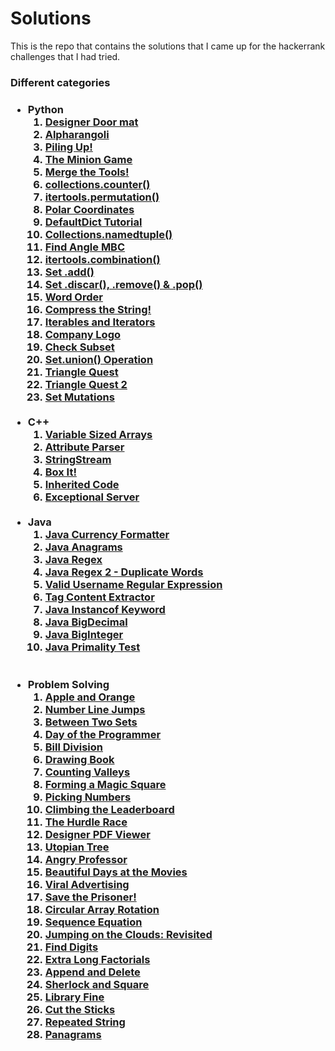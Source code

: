 <h1> Solutions </h1>

This is the repo that contains the solutions that I came up for the hackerrank challenges that I had tried. 

<h3> Different categories <h3>
<ul>
    <li> Python <br>
    <ol type="1">
    <li><a href="https://github.com/jatulya/hackerrank/blob/main/python/doormat.py">Designer Door mat</a></li>
    <li><a href="https://github.com/jatulya/hackerrank/blob/main/python/alpharangoli.py"> Alpharangoli</a></li>
    <li><a href="https://github.com/jatulya/hackerrank/blob/main/python/piled.py">Piling Up!</a></li>
    <li><a href="https://github.com/jatulya/hackerrank/blob/main/python/miniongame.py"> The Minion Game</a></li>
    <li><a href="https://github.com/jatulya/hackerrank/blob/main/python/mergethetools.py">Merge the Tools!</a></li>
    <li><a href="https://github.com/jatulya/hackerrank/blob/main/python/coll_counter.py"> collections.counter()</a></li>
    <li><a href="https://github.com/jatulya/hackerrank/blob/main/python/permutation.py">itertools.permutation()</a></li>
    <li><a href="https://github.com/jatulya/hackerrank/blob/main/python/topolar.py"> Polar Coordinates </a></li>
    <li><a href="https://github.com/jatulya/hackerrank/blob/main/python/def_dict.py"> DefaultDict Tutorial</a></li>
    <li><a href="https://github.com/jatulya/hackerrank/blob/main/python/namedtuple.py">Collections.namedtuple()</a></li>
    <li><a href="https://github.com/jatulya/hackerrank/blob/main/python/angle.py">Find Angle MBC</a></li>
    <li><a href="https://github.com/jatulya/hackerrank/blob/main/python/combo.py">itertools.combination()</a></li>
    <li><a href="https://github.com/jatulya/hackerrank/blob/main/python/setadd().py">Set .add()</a></li>
    <li><a href="https://github.com/jatulya/hackerrank/blob/main/python/setfnc.py">Set .discar(), .remove() & .pop()</a></li>
    <li><a href="https://github.com/jatulya/hackerrank/blob/main/python/wordCount.py">Word Order</a></li>
    <li><a href="https://github.com/jatulya/hackerrank/blob/main/python/groupby.py">Compress the String!</a></li>
    <li><a href="https://github.com/jatulya/hackerrank/blob/main/python/iters.py">Iterables and Iterators</a></li>
    <li><a href="https://github.com/jatulya/hackerrank/blob/main/python/company.py">Company Logo</a></li>
    <li><a href="https://github.com/jatulya/hackerrank/blob/main/python/subset.py">Check Subset</a></li>
    <li><a href="https://github.com/jatulya/hackerrank/blob/main/python/union.py">Set.union() Operation</a></li>
    <li><a href="https://github.com/jatulya/hackerrank/blob/main/python/triQuest.py">Triangle Quest</a></li>
    <li><a href="https://github.com/jatulya/hackerrank/blob/main/python/triQuest2.py">Triangle Quest 2</a></li>
    <li><a href="https://github.com/jatulya/hackerrank/blob/main/python/setUpdates.py">Set Mutations</a></li>
    </ol></li><br>
    <li> C++<br>
    <ol type="1">
    <li><a href="https://github.com/jatulya/hackerrank/blob/main/cpp/varArray.cpp">Variable Sized Arrays</a></li>
    <li><a href="https://github.com/jatulya/hackerrank/blob/main/cpp/tags.cpp">Attribute Parser</a></li>
    <li><a href="https://github.com/jatulya/hackerrank/blob/main/cpp/streamclass.cpp">StringStream</a></li>
    <li><a href="https://github.com/jatulya/hackerrank/blob/main/cpp/boxclass.cpp">Box It!</a></li>
    <li><a href="https://github.com/jatulya/hackerrank/blob/main/cpp/exception.cpp">Inherited Code</a></li>
    <li><a href="https://github.com/jatulya/hackerrank/blob/main/cpp/manyExcep.cpp">Exceptional Server</a></li>
    </ol><br></li>
    <li> Java <br> 
    <ol type="1">
    <li><a href="https://github.com/jatulya/hackerrank/blob/main/java/currency.java">Java Currency Formatter</a></li>
    <li><a href="https://github.com/jatulya/hackerrank/blob/main/java/anagrams.java">Java Anagrams</a></li>
    <li><a href="https://github.com/jatulya/hackerrank/blob/main/java/ipaddress.java">Java Regex </a></li>
    <li><a href="https://github.com/jatulya/hackerrank/blob/main/java/regex2.java">Java Regex 2 - Duplicate Words</a></li>
    <li><a href="https://github.com/jatulya/hackerrank/blob/main/java/regex3.java"> Valid Username Regular Expression</a></li>
    <li><a href="https://github.com/jatulya/hackerrank/blob/main/java/tagcontent.java"> Tag Content Extractor</a></li>
    <li><a href="https://github.com/jatulya/hackerrank/blob/main/java/Instanceof.java">Java Instancof Keyword </a></li>
    <li><a href="https://github.com/jatulya/hackerrank/blob/main/java/bigDeci.java">Java BigDecimal </a></li>
    <li><a href="https://github.com/jatulya/hackerrank/blob/main/java/bigint.java">Java BigInteger</a></li>   
    <li><a href="https://github.com/jatulya/hackerrank/blob/main/java/bigPrime.java">Java Primality Test </a></li></ol><br></li>
    </ol><br></li>   
    <li> Problem Solving <br>
    <ol type="1">
    <li><a href="https://github.com/jatulya/hackerrank/blob/main/DS-c/appleOrange.c">Apple and Orange </a></li>
    <li><a href="https://github.com/jatulya/hackerrank/blob/main/DS-c/kangaroo.c">Number Line Jumps</a></li>
    <li><a href="https://github.com/jatulya/hackerrank/blob/main/DS-c/factorInSet.c">Between Two Sets</a></li>
    <li><a href="https://github.com/jatulya/hackerrank/blob/main/DS-c/256thday.c">Day of the Programmer</a></li>
    <li><a href="https://github.com/jatulya/hackerrank/blob/main/DS-c/billofanna.c">Bill Division</a></li>
    <li><a href="https://github.com/jatulya/hackerrank/blob/main/DS-c/pagecount.c">Drawing Book </a></li>
    <li><a href="https://github.com/jatulya/hackerrank/blob/main/DS-c/valleycount.c">Counting Valleys</a></li>
    <li><a href="https://github.com/jatulya/hackerrank/blob/main/DS-c/magicsquare.c">Forming a Magic Square</a></li>
    <li><a href="https://github.com/jatulya/hackerrank/blob/main/DS-c/pickingnum.c">Picking Numbers</a></li>
    <li><a href="https://github.com/jatulya/hackerrank/blob/main/DS-c/playerrank.c">Climbing the Leaderboard</a></li>
    <li><a href="https://github.com/jatulya/hackerrank/blob/main/DS-c/hurdlerace.c">The Hurdle Race</a></li>
    <li><a href="https://github.com/jatulya/hackerrank/blob/main/DS-c/padfviewer.c">Designer PDF Viewer</a></li>
    <li><a href="https://github.com/jatulya/hackerrank/blob/main/DS-c/utopianTree.c">Utopian Tree</a></li>
    <li><a href="https://github.com/jatulya/hackerrank/blob/main/DS-c/professor.c">Angry Professor</a></li>
    <li><a href="https://github.com/jatulya/hackerrank/blob/main/DS-c/beautidays.py">Beautiful Days at the Movies</a></li>
    <li><a href="https://github.com/jatulya/hackerrank/blob/main/DS-c/advertising.py">Viral Advertising</a></li>
    <li><a href="https://github.com/jatulya/hackerrank/blob/main/DS-c/prisoner.py">Save the Prisoner!</a></li>
    <li><a href="https://github.com/jatulya/hackerrank/blob/main/DS-c/rotate.py">Circular Array Rotation</a></li>
    <li><a href="https://github.com/jatulya/hackerrank/blob/main/DS-c/sequence.py">Sequence Equation</a></li>
    <li><a href="https://github.com/jatulya/hackerrank/blob/main/DS-c/climbclouds.py">Jumping on the Clouds: Revisited</a></li>
    <li><a href="https://github.com/jatulya/hackerrank/blob/main/DS-c/divisors.py">Find Digits</a></li>
    <li><a href="https://github.com/jatulya/hackerrank/blob/main/DS-c/longFact1.c">Extra Long Factorials</a></li>
    <li><a href="https://github.com/jatulya/hackerrank/blob/main/DS-c/appendelete.c">Append and Delete</a></li>
    <li><a href="https://github.com/jatulya/hackerrank/blob/main/DS-c/squareRange.c">Sherlock and Square </a></li>
    <li><a href="https://github.com/jatulya/hackerrank/blob/main/DS-c/library.c">Library Fine</a></li>
    <li><a href="https://github.com/jatulya/hackerrank/blob/main/DS-c/sticks.py">Cut the Sticks</a></li>
    <li><a href="https://github.com/jatulya/hackerrank/blob/main/DS-c/infString.cpp">Repeated String</a></li>
    <li><a href="https://github.com/jatulya/hackerrank/blob/main/DS-c/panagrams.py">Panagrams</a></li>
    </ol><br> </ul>